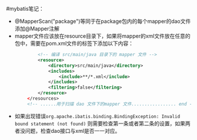 #mybatis笔记：
- @MapperScan("package")等同于在package包内的每个mapper的dao文件添加@Mapper注解
- mapper文件应该放在resource目录下，如果将mapper的xml文件放在任意的包中，需要在pom.xml文件的<build>标签下添加以下内容： 
```xml
            <!-- 编译 src/main/java 目录下的 mapper 文件 -->
            <resource>
                <directory>src/main/java</directory>
                <includes>
                    <include>**/*.xml</include>
                </includes>
                <filtering>false</filtering>
            </resource>
        </resources>
        <!-- ......用于扫描 dao 文件下的mapper 文件................. end -->
```
- 如果出现错误`org.apache.ibatis.binding.BindingException: Invalid bound statement (not found)` 则需要检查第一条或者第二条的设置，如果两者没问题，检查dao接口与xml是否一一对应。